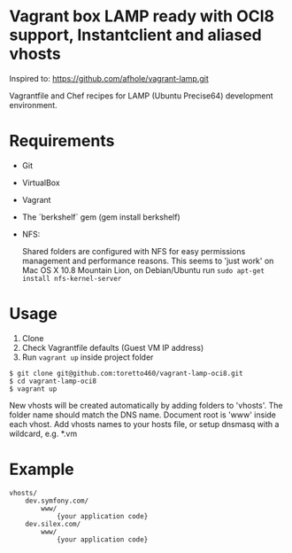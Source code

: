 Vagrant box LAMP ready with OCI8 support, Instantclient and aliased vhosts
==========================================================================

Inspired to: https://github.com/afhole/vagrant-lamp.git

Vagrantfile and Chef recipes for LAMP (Ubuntu Precise64) development environment.

Requirements
============
- Git
- VirtualBox
- Vagrant
- The ´berkshelf´ gem (gem install berkshelf)
- NFS:

  Shared folders are configured with NFS for easy permissions management and performance reasons.
  This seems to 'just work' on Mac OS X 10.8 Mountain Lion, on Debian/Ubuntu run `sudo apt-get install nfs-kernel-server`

Usage
=====
1. Clone
2. Check Vagrantfile defaults (Guest VM IP address)
3. Run `vagrant up` inside project folder

```
$ git clone git@github.com:toretto460/vagrant-lamp-oci8.git
$ cd vagrant-lamp-oci8 
$ vagrant up
```

New vhosts will be created automatically by adding folders to 'vhosts'. The folder name should match the DNS name. 
Document root is 'www' inside each vhost. Add vhosts names to your hosts file, or setup dnsmasq with a wildcard, e.g. *.vm

Example
=======

```
vhosts/
	dev.symfony.com/
		www/
			{your application code}
	dev.silex.com/
		www/
			{your application code}
```
